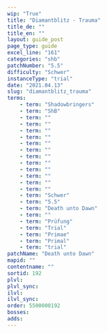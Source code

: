 ```yaml
---
wip: "True"
title: "Diamantblitz - Trauma"
title_de: ""
title_en: ""
layout: guide_post
page_type: guide
excel_line: "161"
categories: "shb"
patchNumber: "5.5"
difficulty: "Schwer"
instanceType: "trial"
date: "2021.04.13"
slug: "diamantblitz_trauma"
terms:
    - term: "Shadowbringers"
    - term: "ShB"
    - term: ""
    - term: ""
    - term: ""
    - term: ""
    - term: ""
    - term: ""
    - term: ""
    - term: ""
    - term: ""
    - term: ""
    - term: ""
    - term: ""
    - term: "Schwer"
    - term: "5.5"
    - term: "Death unto Dawn"
    - term: ""
    - term: "Prüfung"
    - term: "Trial"
    - term: "Primae"
    - term: "Primal"
    - term: "trial"
patchName: "Death unto Dawn"
mapid: ""
contentname: ""
sortid: 192
plvl: 
plvl_sync: 
ilvl: 
ilvl_sync: 
order: 5500000192
bosses:
adds:
---
```

